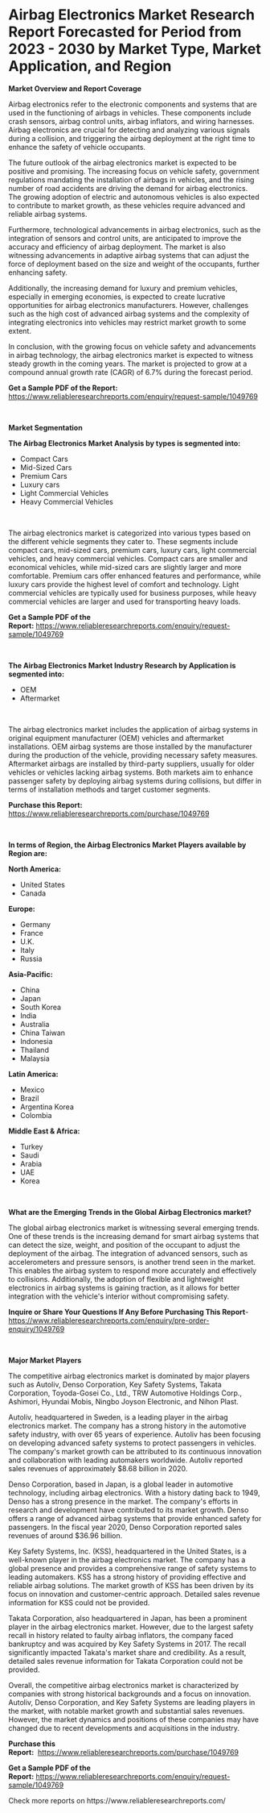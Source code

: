 <p><h1>Airbag Electronics Market Research Report Forecasted for Period from 2023 -  2030 by Market Type, Market Application, and Region</h1></p><p><strong>Market Overview and Report Coverage</strong></p>
<p><p>Airbag electronics refer to the electronic components and systems that are used in the functioning of airbags in vehicles. These components include crash sensors, airbag control units, airbag inflators, and wiring harnesses. Airbag electronics are crucial for detecting and analyzing various signals during a collision, and triggering the airbag deployment at the right time to enhance the safety of vehicle occupants.</p><p>The future outlook of the airbag electronics market is expected to be positive and promising. The increasing focus on vehicle safety, government regulations mandating the installation of airbags in vehicles, and the rising number of road accidents are driving the demand for airbag electronics. The growing adoption of electric and autonomous vehicles is also expected to contribute to market growth, as these vehicles require advanced and reliable airbag systems.</p><p>Furthermore, technological advancements in airbag electronics, such as the integration of sensors and control units, are anticipated to improve the accuracy and efficiency of airbag deployment. The market is also witnessing advancements in adaptive airbag systems that can adjust the force of deployment based on the size and weight of the occupants, further enhancing safety.</p><p>Additionally, the increasing demand for luxury and premium vehicles, especially in emerging economies, is expected to create lucrative opportunities for airbag electronics manufacturers. However, challenges such as the high cost of advanced airbag systems and the complexity of integrating electronics into vehicles may restrict market growth to some extent.</p><p>In conclusion, with the growing focus on vehicle safety and advancements in airbag technology, the airbag electronics market is expected to witness steady growth in the coming years. The market is projected to grow at a compound annual growth rate (CAGR) of 6.7% during the forecast period.</p></p>
<p><strong>Get a Sample PDF of the Report:</strong> <a href="https://www.reliableresearchreports.com/enquiry/request-sample/1049769">https://www.reliableresearchreports.com/enquiry/request-sample/1049769</a></p>
<p>&nbsp;</p>
<p><strong>Market Segmentation</strong></p>
<p><strong>The Airbag Electronics Market Analysis by types is segmented into:</strong></p>
<p><ul><li>Compact Cars</li><li>Mid-Sized Cars</li><li>Premium Cars</li><li>Luxury cars</li><li>Light Commercial Vehicles</li><li>Heavy Commercial Vehicles</li></ul></p>
<p>&nbsp;</p>
<p><p>The airbag electronics market is categorized into various types based on the different vehicle segments they cater to. These segments include compact cars, mid-sized cars, premium cars, luxury cars, light commercial vehicles, and heavy commercial vehicles. Compact cars are smaller and economical vehicles, while mid-sized cars are slightly larger and more comfortable. Premium cars offer enhanced features and performance, while luxury cars provide the highest level of comfort and technology. Light commercial vehicles are typically used for business purposes, while heavy commercial vehicles are larger and used for transporting heavy loads.</p></p>
<p><strong>Get a Sample PDF of the Report:</strong>&nbsp;<a href="https://www.reliableresearchreports.com/enquiry/request-sample/1049769">https://www.reliableresearchreports.com/enquiry/request-sample/1049769</a></p>
<p>&nbsp;</p>
<p><strong>The Airbag Electronics Market Industry Research by Application is segmented into:</strong></p>
<p><ul><li>OEM</li><li>Aftermarket</li></ul></p>
<p>&nbsp;</p>
<p><p>The airbag electronics market includes the application of airbag systems in original equipment manufacturer (OEM) vehicles and aftermarket installations. OEM airbag systems are those installed by the manufacturer during the production of the vehicle, providing necessary safety measures. Aftermarket airbags are installed by third-party suppliers, usually for older vehicles or vehicles lacking airbag systems. Both markets aim to enhance passenger safety by deploying airbag systems during collisions, but differ in terms of installation methods and target customer segments.</p></p>
<p><strong>Purchase this Report:</strong>&nbsp; <a href="https://www.reliableresearchreports.com/purchase/1049769">https://www.reliableresearchreports.com/purchase/1049769</a></p>
<p>&nbsp;</p>
<p><strong>In terms of Region, the Airbag Electronics Market Players available by Region are:</strong></p>
<p>
    <p> <strong> North America: </strong>
        <ul>
            <li>United States</li>
            <li>Canada</li>
        </ul>
        </p> 
    <p> <strong> Europe: </strong>
        <ul>
            <li>Germany</li>
            <li>France</li>
            <li>U.K.</li>
            <li>Italy</li>
            <li>Russia</li>
        </ul>
        </p> 
    <p> <strong> Asia-Pacific: </strong>
        <ul>
            <li>China</li>
            <li>Japan</li>
            <li>South Korea</li>
            <li>India</li>
            <li>Australia</li>
            <li>China Taiwan</li>
            <li>Indonesia</li>
            <li>Thailand</li>
            <li>Malaysia</li>
        </ul>
        </p> 
    <p> <strong> Latin America: </strong>
        <ul>
            <li>Mexico</li>
            <li>Brazil</li>
            <li>Argentina Korea</li>
            <li>Colombia</li>
        </ul>
        </p> 
    <p> <strong> Middle East & Africa: </strong>
        <ul>
            <li>Turkey</li>
            <li>Saudi</li>
            <li>Arabia</li>
            <li>UAE</li>
            <li>Korea</li>
        </ul>
    </p>
    </p>
<p>&nbsp;</p>
<p><strong>What are the Emerging Trends in the Global Airbag Electronics market?</strong></p>
<p><p>The global airbag electronics market is witnessing several emerging trends. One of these trends is the increasing demand for smart airbag systems that can detect the size, weight, and position of the occupant to adjust the deployment of the airbag. The integration of advanced sensors, such as accelerometers and pressure sensors, is another trend seen in the market. This enables the airbag system to respond more accurately and effectively to collisions. Additionally, the adoption of flexible and lightweight electronics in airbag systems is gaining traction, as it allows for better integration with the vehicle's interior without compromising safety.</p></p>
<p><strong>Inquire or Share Your Questions If Any Before Purchasing This Report</strong>- <a href="https://www.reliableresearchreports.com/enquiry/pre-order-enquiry/1049769">https://www.reliableresearchreports.com/enquiry/pre-order-enquiry/1049769</a></p>
<p>&nbsp;</p>
<p><strong>Major Market Players</strong></p>
<p><p>The competitive airbag electronics market is dominated by major players such as Autoliv, Denso Corporation, Key Safety Systems, Takata Corporation, Toyoda-Gosei Co., Ltd., TRW Automotive Holdings Corp., Ashimori, Hyundai Mobis, Ningbo Joyson Electronic, and Nihon Plast.</p><p>Autoliv, headquartered in Sweden, is a leading player in the airbag electronics market. The company has a strong history in the automotive safety industry, with over 65 years of experience. Autoliv has been focusing on developing advanced safety systems to protect passengers in vehicles. The company's market growth can be attributed to its continuous innovation and collaboration with leading automakers worldwide. Autoliv reported sales revenues of approximately $8.68 billion in 2020.</p><p>Denso Corporation, based in Japan, is a global leader in automotive technology, including airbag electronics. With a history dating back to 1949, Denso has a strong presence in the market. The company's efforts in research and development have contributed to its market growth. Denso offers a range of advanced airbag systems that provide enhanced safety for passengers. In the fiscal year 2020, Denso Corporation reported sales revenues of around $36.96 billion.</p><p>Key Safety Systems, Inc. (KSS), headquartered in the United States, is a well-known player in the airbag electronics market. The company has a global presence and provides a comprehensive range of safety systems to leading automakers. KSS has a strong history of providing effective and reliable airbag solutions. The market growth of KSS has been driven by its focus on innovation and customer-centric approach. Detailed sales revenue information for KSS could not be provided.</p><p>Takata Corporation, also headquartered in Japan, has been a prominent player in the airbag electronics market. However, due to the largest safety recall in history related to faulty airbag inflators, the company faced bankruptcy and was acquired by Key Safety Systems in 2017. The recall significantly impacted Takata's market share and credibility. As a result, detailed sales revenue information for Takata Corporation could not be provided.</p><p>Overall, the competitive airbag electronics market is characterized by companies with strong historical backgrounds and a focus on innovation. Autoliv, Denso Corporation, and Key Safety Systems are leading players in the market, with notable market growth and substantial sales revenues. However, the market dynamics and positions of these companies may have changed due to recent developments and acquisitions in the industry.</p></p>
<p><strong>Purchase this Report:</strong>&nbsp;&nbsp;<a href="https://www.reliableresearchreports.com/purchase/1049769">https://www.reliableresearchreports.com/purchase/1049769</a></p>
<p></p>
<p><strong>Get a Sample PDF of the Report:</strong>&nbsp;<a href="https://www.reliableresearchreports.com/enquiry/request-sample/1049769">https://www.reliableresearchreports.com/enquiry/request-sample/1049769</a></p>
<p>Check more reports on https://www.reliableresearchreports.com/</p>
